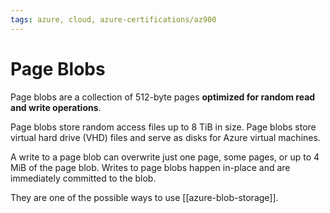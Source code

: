```yaml
---
tags: azure, cloud, azure-certifications/az900
---
```


# Page Blobs

Page blobs are a collection of 512-byte pages **optimized for random read and write operations**.

Page blobs store random access files up to 8 TiB in size. Page blobs store virtual hard drive (VHD) files and serve as disks for Azure virtual machines.

A write to a page blob can overwrite just one page, some pages, or up to 4 MiB of the page blob. Writes to page blobs happen in-place and are immediately committed to the blob.

They are one of the possible ways to use [[azure-blob-storage]].
